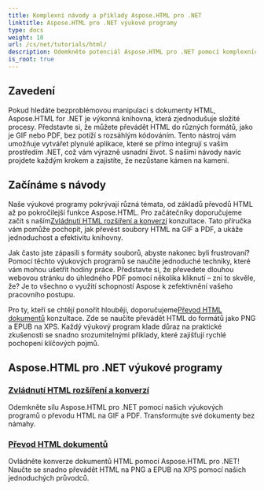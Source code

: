 ```yaml
---
title: Komplexní návody a příklady Aspose.HTML pro .NET
linktitle: Aspose.HTML pro .NET výukové programy
type: docs
weight: 10
url: /cs/net/tutorials/html/
description: Odemkněte potenciál Aspose.HTML pro .NET pomocí komplexních výukových programů pro převod dokumentů a rozšíření přizpůsobených vývojářům i nadšencům.
is_root: true
---
```

## Zavedení

Pokud hledáte bezproblémovou manipulaci s dokumenty HTML, Aspose.HTML for .NET je výkonná knihovna, která zjednodušuje složité procesy. Představte si, že můžete převádět HTML do různých formátů, jako je GIF nebo PDF, bez potíží s rozsáhlým kódováním. Tento nástroj vám umožňuje vytvářet plynulé aplikace, které se přímo integrují s vaším prostředím .NET, což vám výrazně usnadní život. S našimi návody navíc projdete každým krokem a zajistíte, že nezůstane kámen na kameni.

## Začínáme s návody

 Naše výukové programy pokrývají různá témata, od základů převodů HTML až po pokročilejší funkce Aspose.HTML. Pro začátečníky doporučujeme začít s naším[Zvládnutí HTML rozšíření a konverzí](./mastering-html-extensions-and-conversions/) konzultace. Tato příručka vám pomůže pochopit, jak převést soubory HTML na GIF a PDF, a ukáže jednoduchost a efektivitu knihovny. 

Jak často jste zápasili s formáty souborů, abyste nakonec byli frustrovaní? Pomocí těchto výukových programů se naučíte jednoduché techniky, které vám mohou ušetřit hodiny práce. Představte si, že převedete dlouhou webovou stránku do úhledného PDF pomocí několika kliknutí – zní to skvěle, že? Je to všechno o využití schopností Aspose k zefektivnění vašeho pracovního postupu.

 Pro ty, kteří se chtějí ponořit hlouběji, doporučujeme[Převod HTML dokumentů](./converting-html-documents/) konzultace. Zde se naučíte převádět HTML do formátů jako PNG a EPUB na XPS. Každý výukový program klade důraz na praktické zkušenosti se snadno srozumitelnými příklady, které zajišťují rychlé pochopení klíčových pojmů. 

## Aspose.HTML pro .NET výukové programy
### [Zvládnutí HTML rozšíření a konverzí](./mastering-html-extensions-and-conversions/)
Odemkněte sílu Aspose.HTML pro .NET pomocí našich výukových programů o převodu HTML na GIF a PDF. Transformujte své dokumenty bez námahy.
### [Převod HTML dokumentů](./converting-html-documents/)
Ovládněte konverze dokumentů HTML pomocí Aspose.HTML pro .NET! Naučte se snadno převádět HTML na PNG a EPUB na XPS pomocí našich jednoduchých průvodců.